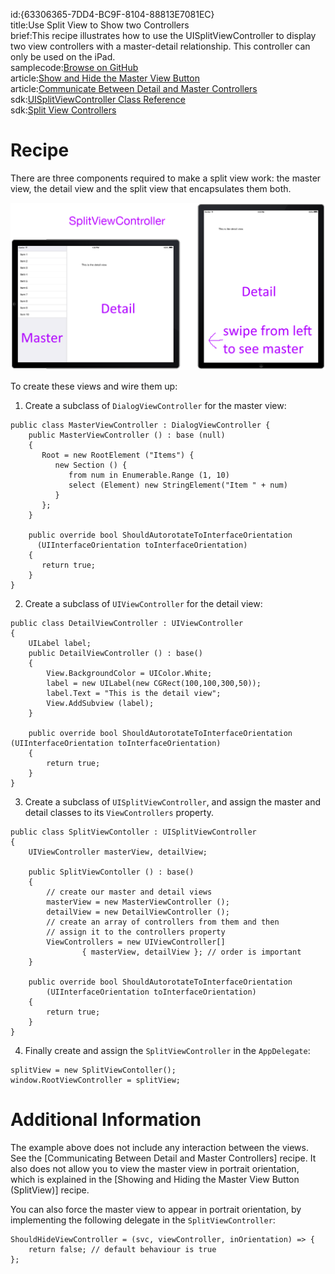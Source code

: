 id:{63306365-7DD4-BC9F-8104-88813E7081EC}  
title:Use Split View to Show two Controllers  
brief:This recipe illustrates how to use the UISplitViewController to display two view controllers with a master-detail relationship. This controller can only be used on the iPad.  
samplecode:[Browse on GitHub](https://github.com/xamarin/recipes/tree/master/ios/content_controls/split_view/use_split_view_to_show_two_controllers)  
article:[Show and Hide the Master View Button](/recipes/ios/content_controls/split_view/show_and_hide_the_master_view_button)  
article:[Communicate Between Detail and Master Controllers](/recipes/ios/content_controls/split_view/communicate_between_master_and_detail_controllers)  
sdk:[UISplitViewController Class Reference](https://developer.apple.com/library/ios/#documentation/UIKit/Reference/UISplitViewController_class/Reference/Reference.html)  
sdk:[Split View Controllers](https://developer.apple.com/library/ios/#documentation/WindowsViews/Conceptual/ViewControllerCatalog/Chapters/SplitViewControllers.html)  

<a name="Recipe" class="injected"></a>


# Recipe

There are three components required to make a split view work: the master
view, the detail view and the split view that encapsulates them both.

 [ ![](Images/Picture_1.png)](Images/Picture_1.png)

To create these views and wire them up:

<ol>
  <li>Create a subclass of <code>DialogViewController</code> for the master view:</li>
</ol>


```
public class MasterViewController : DialogViewController {
    public MasterViewController () : base (null)
    {
       Root = new RootElement ("Items") {
          new Section () {
             from num in Enumerable.Range (1, 10)
             select (Element) new StringElement("Item " + num)
          }  
       };
    }

    public override bool ShouldAutorotateToInterfaceOrientation
      (UIInterfaceOrientation toInterfaceOrientation)
    {
       return true;
    }
}
```

<ol start="2">
  <li>Create a subclass of <code>UIViewController</code> for the detail view:</li>
</ol>


```
public class DetailViewController : UIViewController
{
    UILabel label;
    public DetailViewController () : base()
    {
        View.BackgroundColor = UIColor.White;
        label = new UILabel(new CGRect(100,100,300,50));
        label.Text = "This is the detail view";
        View.AddSubview (label);
    }

    public override bool ShouldAutorotateToInterfaceOrientation (UIInterfaceOrientation toInterfaceOrientation)
    {
        return true;
    }
}
```

<ol start="3">
  <li>Create a subclass of <code>UISplitViewController</code>, and assign the master and detail classes to its <code>ViewControllers</code> property.</li>
</ol>


```
public class SplitViewContoller : UISplitViewController
{
    UIViewController masterView, detailView;

    public SplitViewContoller () : base()
    {
        // create our master and detail views
        masterView = new MasterViewController ();
        detailView = new DetailViewController ();
        // create an array of controllers from them and then
        // assign it to the controllers property
        ViewControllers = new UIViewController[]
                { masterView, detailView }; // order is important
    }

    public override bool ShouldAutorotateToInterfaceOrientation
        (UIInterfaceOrientation toInterfaceOrientation)
    {
        return true;
    }
}
```

<ol start="4">
  <li>Finally create and assign the <code>SplitViewController</code> in the <code>AppDelegate</code>:</li>
</ol>


```
splitView = new SplitViewContoller();
window.RootViewController = splitView;
```

 <a name="Additional_Information" class="injected"></a>


# Additional Information

The example above does not include any interaction between the views. See the
[Communicating Between Detail and Master Controllers] recipe. It also does not
allow you to view the master view in portrait orientation, which is explained in
the [Showing and Hiding the Master View Button (SplitView)] recipe.

You can also force the master view to appear in portrait
orientation, by implementing the following delegate in the
`SplitViewController`:

```
ShouldHideViewController = (svc, viewController, inOrientation) => {
    return false; // default behaviour is true
};
```





 &nbsp;
